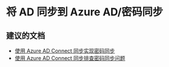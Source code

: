 <properties
    pageTitle="Synchronizing AD to Azure AD/Password synchronization"
    description="将 AD 同步到 Azure AD/密码同步"
    service="microsoft.activedirectory"
    resource="activedirectory"
    authors="cychua"
    displayOrder=""
    selfHelpType="generic"
    supportTopicIds="32142240"
    resourceTags=""
    productPesIds="14785"
    cloudEnvironments="public"
/>


# <a name="synchronizing-ad-to-azure-adpassword-synchronization"></a>将 AD 同步到 Azure AD/密码同步 


## <a name="recommended-documents"></a>**建议的文档**
* [使用 Azure AD Connect 同步实现密码同步](https://docs.microsoft.com/azure/active-directory/connect/active-directory-aadconnectsync-implement-password-synchronization)  
* [使用 Azure AD Connect 同步排查密码同步问题](https://docs.microsoft.com/azure/active-directory/connect/active-directory-aadconnectsync-troubleshoot-password-synchronization)  

